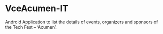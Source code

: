 # VceAcumen-IT

Android Application to list the details of events, organizers and sponsors of the Tech Fest – ‘Acumen’.


